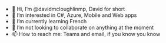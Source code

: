 - 👋 Hi, I’m @davidmcloughlinmp, David for short
- 👀 I’m interested in C#, Azure, Mobile and Web apps
- 🌱 I’m currently learning French
- 💞️ I’m not looking to collaborate on anything at the moment
- 📫 How to reach me: Teams and email, if you know you know

<!---
davidmcloughlinmp/davidmcloughlinmp is a ✨ special ✨ repository because its `README.md` (this file) appears on your GitHub profile.
You can click the Preview link to take a look at your changes.
--->
